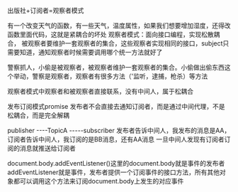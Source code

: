 出版社+订阅者=观察者模式



有一个改变天气的函数，有一些天气，温度属性，如果我们想要增加湿度，还得改函数里面代码，这就是紧耦合的坏处
观察者模式：面向接口编程，实现松散耦合，
被观察者要维护一套观察者的集合，这些观察者实现相同的接口，subject只需要知道，通知观察者时候需要调用哪个统一方法就好了

警察抓人，小偷是被观察者，被观察者维护一套观察者的集合。小偷做出偷东西这个举动，警察是观察者，观察者有很多方法（'监听，逮捕，枪杀）等方法


观察者模式中观察者和被观察者直接联系，没有中间人，属于松耦合



发布订阅模式promise
发布者不会直接去通知订阅者，而是通过中间代理，不是松耦合，而是完全解耦

publisher ----TopicA -----subscriber
发布者告诉中间人，我发布的消息是AA，订阅者告诉中间人，我订阅的是BB消息，还有AA消息
一旦中间人发现有订阅者订阅的消息就推送给订阅者

document.body.addEventListener()这里的document.body就是事件的发布者
addEventListener就是事件，发布者提供一个订阅事件的接口方法，所有其他对象都可以调用这个方法来订阅document.body上发生的对应事件


